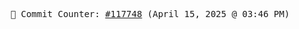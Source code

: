 <p align="center">
    <samp>
        📮 Commit Counter: <a href="https://github.com/Javascript-void0/Javascript-void0/commits/main">#117748</a> (April 15, 2025 @ 03:46 PM)
    </samp>
</p>